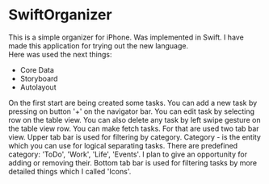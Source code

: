 # SwiftOrganizer
This is a simple organizer for iPhone. 
Was implemented in Swift.
I have made this application for trying out the new language.  
Here was used the next things:
- Core Data
- Storyboard
- Autolayout

On the first start are being created some tasks. 
You can add a new task by pressing on button '+' on the navigator bar. 
You can edit task by selecting row on the table view. 
You can also delete any task by left swipe gesture on the table view row. 
You can make fetch tasks. For that are used two tab bar view. Upper tab bar is used 
for filtering by category. Category - is the entity which you can use for logical 
separating tasks. There are predefined category: 'ToDo', 'Work', 'Life', 'Events'.
I plan to give an opportunity for adding or removing their. Bottom tab bar is used 
for filtering tasks by more detailed things which I called 'Icons'. 
